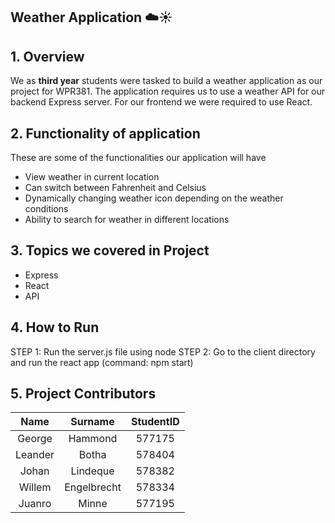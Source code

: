 ##  Weather Application :cloud::sunny:

## **1. Overview** 
We as **third year** students were tasked to build a weather application as our project for WPR381. The application requires us to use a 
weather API for our backend Express server. For our frontend we were required to use React. 

## **2. Functionality of application** 
These are some of the functionalities our application will have
- View weather in current location
- Can switch between Fahrenheit and Celsius
- Dynamically changing weather icon depending on the weather conditions
- Ability to search for weather in different locations 

## **3. Topics we covered in Project** 
- Express
- React
- API

## **4. How to Run**
STEP 1: Run the server.js file using node 
STEP 2: Go to the client directory and run the react app (command: npm start)


## **5. Project Contributors**

|Name   |Surname     | StudentID|
|:-----:|:----------:|:--------:|
|George |Hammond     |577175    |
|Leander|Botha       |578404    |
|Johan  |Lindeque    |578382    |
|Willem |Engelbrecht |578334    |
|Juanro |Minne       |577195    |
